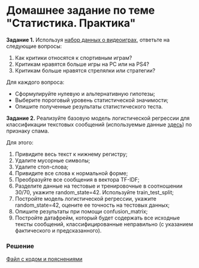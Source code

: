 # Домашнее задание по теме "Статистика. Практика"

__Задание 1.__ Используя [набор данных о видеоиграх](https://github.com/obulygin/pyda_homeworks/blob/master/stat_case_study/vgsales.csv), ответьте на следующие вопросы:

1. Как критики относятся к спортивным играм?
2. Критикам нравятся больше игры на PC или на PS4?
3. Критикам больше нравятся стрелялки или стратегии?

Для каждого вопроса:
- Сформулируйте нулевую и альтернативную гипотезы;
- Выберите пороговый уровень статистической значимости;
- Опишите полученные результаты статистического теста.

__Задание 2.__ Реализуйте базовую модель логистической регрессии для классификации текстовых сообщений (используемые данные [здесь](https://github.com/obulygin/pyda_homeworks/blob/master/stat_case_study/spam.csv)) по признаку спама.

Для этого:
1. Привидите весь текст к нижнему регистру;
2. Удалите мусорные символы;
3. Удалите стоп-слова;
4. Привидите все слова к нормальной форме;
5. Преобразуйте все сообщения в вектора TF-IDF;
6. Разделите данные на тестовые и тренировочные в соотношении 30/70, укажите random_state=42. Используйте train_test_split;
7. Постройте модель логистической регрессии, укажите random_state=42, оцените ее точность на тестовых данных;
8. Опишите результаты при помощи confusion_matrix;
9. Постройте датафрейм, который будет содержать все исходные тексты сообщений, классифицированные неправильно (с указанием фактического и предсказанного).

### Решение
[Файл с кодом и пояснениями](/Projects/02_Python_statistics/07_Case_study/Solution.ipynb)
